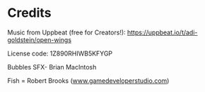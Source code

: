# Credits

Music from Uppbeat (free for Creators!):
https://uppbeat.io/t/adi-goldstein/open-wings 

License code: 1Z890RHIWB5KFYGP

Bubbles SFX- Brian MacIntosh

Fish = Robert Brooks (www.gamedeveloperstudio.com)
